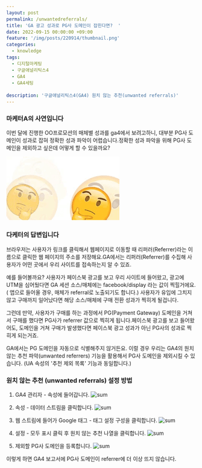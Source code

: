 ```yaml
---
layout: post
permalink: /unwantedreferrals/
title: 'GA 광고 성과로 PG사 도메인이 잡힌다면?  '
date: 2022-09-15 00:00:00 +09:00
feature: '/img/posts/220914/thumbnail.png'
categories:
  - knowledge
tags:
  - 디지털마케팅
  - 구글애널리틱스4
  - GA4
  - GA4세팅

description: '구글애널리틱스4(GA4) 원치 않는 추천(unwanted referrals)'
---
```


### **마케터A의 사연입니다**
이번 달에 진행한 OO프로모션의 매체별 성과를 ga4에서 보려고하니, 대부분 PG사 도메인이 성과로 잡혀 정확한 성과 파악이 어렵습니다.정확한 성과 파악을 위해 PG사 도메인을 제외하고 싶은데 어떻게 할 수 있을까요?

![sum](/img/posts/220914/question.gif)

### **다케터의 답변입니다**
브라우저는 사용자가 링크를 클릭해서 웹페이지로 이동할 때 리퍼러(Referrer)라는 이름으로 클릭한 웹 페이지의 주소를 저장해요.GA에서는 리퍼러(Referrer)를 수집해 사용자가 어떤 곳에서 우리 사이트를 접속하는지 알 수 있죠.

예를 들어볼까요? 사용자가 페이스북 광고를 보고 우리 사이트에 들어왔고, 광고에 UTM을 심어뒀다면 GA 세션 소스/매체에는 facebook/display 라는 값이 찍힐거에요. ( 앱으로 들어올 경우, 매체가 referral로 노출되기도 합니다.) 사용자가 유입에 그치지 않고 구매까지 일어났다면 해당 소스/매체에 구매 전환 성과가 찍히게 될겁니다.

그런데 만약, 사용자가 구매를 하는 과정에서 PG(Payment Gateway) 도메인을 거쳐서 구매를 했다면 PG사가 referrer 값으로 찍히게 됩니다.페이스북 광고를 보고 들어왔어도, 도메인을 거쳐 구매가 발생했다면 페이스북 광고 성과가 아닌 PG사의 성과로 찍히게 되는거죠.

GA에서는 PG 도메인을 자동으로 식별해주지 않거든요. 이럴 경우 우리는 GA4의 원치 않는 추천 파악(unwanted referrers) 기능을 활용해서 PG사 도메인을 제외시킬 수 있습니다. (UA 속성의 '추천 제외 목록' 기능과 동일합니다.)


### **원치 않는 추천 (unwanted referrals) 설정 방법**
1. GA4 관리자 - 속성에 들어갑니다.
![sum](/img/posts/220914/ga4_property.jpg)

2. 속성 - 데이터 스트림을 클릭합니다.
![sum](/img/posts/220914/ga4_datastream.jpg)

3. 웹 스트림에 들어가 Google 태그 - 태그 설정 구성을 클릭합니다.
![sum](/img/posts/220914/ga4_tag.jpg)

4. 설정 - 모두 표시 클릭 후 원치 않는 추천 나열을 클릭합니다.
![sum](/img/posts/220914/ga4_unwanted.jpg)

5. 제외할 PG사 도메인을 등록합니다.
![sum](/img/posts/220914/ga4_pg.jpg)

이렇게 하면 GA4 보고서에 PG사 도메인이 referrer에 더 이상 뜨지 않습니다.
